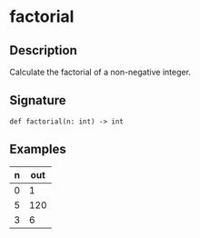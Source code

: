 # factorial

## Description
Calculate the factorial of a non-negative integer.

## Signature
```
def factorial(n: int) -> int
```

## Examples
| n | out |
| - | - |
| 0 | 1 |
| 5 | 120 |
| 3 | 6 |
